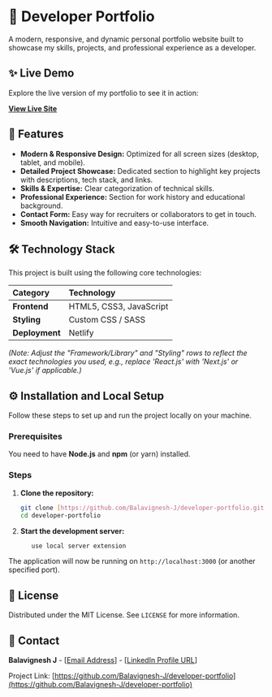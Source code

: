 # 🚀 Developer Portfolio

A modern, responsive, and dynamic personal portfolio website built to showcase my skills, projects, and professional experience as a developer.

## ✨ Live Demo

Explore the live version of my portfolio to see it in action:

**[View Live Site](https://bv-devfolio.netlify.app/)**

## 🌟 Features

* **Modern & Responsive Design:** Optimized for all screen sizes (desktop, tablet, and mobile).
* **Detailed Project Showcase:** Dedicated section to highlight key projects with descriptions, tech stack, and links.
* **Skills & Expertise:** Clear categorization of technical skills.
* **Professional Experience:** Section for work history and educational background.
* **Contact Form:** Easy way for recruiters or collaborators to get in touch.
* **Smooth Navigation:** Intuitive and easy-to-use interface.

## 🛠️ Technology Stack

This project is built using the following core technologies:

| Category | Technology |
| :--- | :--- |
| **Frontend** | HTML5, CSS3, JavaScript |
| **Styling** | Custom CSS / SASS |
| **Deployment** | Netlify |

*(Note: Adjust the "Framework/Library" and "Styling" rows to reflect the exact technologies you used, e.g., replace 'React.js' with 'Next.js' or 'Vue.js' if applicable.)*

## ⚙️ Installation and Local Setup

Follow these steps to set up and run the project locally on your machine.

### Prerequisites

You need to have **Node.js** and **npm** (or yarn) installed.

### Steps

1.  **Clone the repository:**
    ```bash
    git clone [https://github.com/Balavignesh-J/developer-portfolio.git](https://github.com/Balavignesh-J/developer-portfolio.git)
    cd developer-portfolio
    ```
    
2.  **Start the development server:**
    ```bash
       use local server extension
    ```

The application will now be running on `http://localhost:3000` (or another specified port).

## 📄 License

Distributed under the MIT License. See `LICENSE` for more information.

## 📧 Contact

**Balavignesh J** - [[Email Address](mailto:balav3230@gmail.com)] - [[LinkedIn Profile URL](https://www.linkedin.com/in/bala-vignesh-j/)]

Project Link: [https://github.com/Balavignesh-J/developer-portfolio](https://github.com/Balavignesh-J/developer-portfolio)
